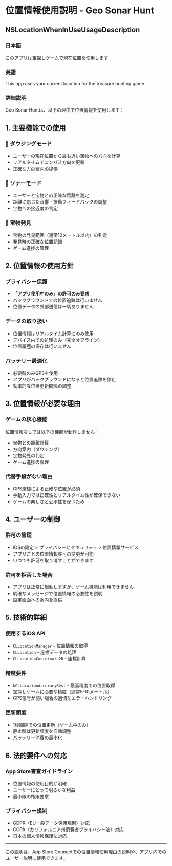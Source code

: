 # 位置情報使用説明 - Geo Sonar Hunt

## NSLocationWhenInUseUsageDescription

### 日本語
このアプリは宝探しゲームで現在位置を使用します

### 英語  
This app uses your current location for the treasure hunting game

### 詳細説明

Geo Sonar Huntは、以下の理由で位置情報を使用します：

## 1. 主要機能での使用

### 🧭 ダウジングモード
- ユーザーの現在位置から最も近い宝物への方向を計算
- リアルタイムでコンパス方向を更新
- 正確な方向案内の提供

### 📡 ソナーモード  
- ユーザーと宝物との正確な距離を測定
- 距離に応じた音響・振動フィードバックの調整
- 宝物への接近度の判定

### 🎯 宝物発見
- 宝物の発見範囲（通常10メートル以内）の判定
- 発見時の正確な位置記録
- ゲーム進捗の管理

## 2. 位置情報の使用方針

### プライバシー保護
- **「アプリ使用中のみ」の許可のみ要求**
- バックグラウンドでの位置追跡は行いません
- 位置データの外部送信は一切ありません

### データの取り扱い
- 位置情報はリアルタイム計算にのみ使用
- デバイス内での処理のみ（完全オフライン）
- 位置履歴の保存は行いません

### バッテリー最適化
- 必要時のみGPSを使用
- アプリがバックグラウンドになると位置追跡を停止
- 効率的な位置更新間隔の調整

## 3. 位置情報が必要な理由

### ゲームの核心機能
位置情報なしでは以下の機能が動作しません：
- 宝物との距離計算
- 方向案内（ダウジング）
- 宝物発見の判定
- ゲーム進捗の管理

### 代替手段がない理由
- GPS座標による正確な位置が必須
- 手動入力では正確性とリアルタイム性が確保できない
- ゲームの楽しさと公平性を保つため

## 4. ユーザーの制御

### 許可の管理
- iOSの設定 > プライバシーとセキュリティ > 位置情報サービス
- アプリごとの位置情報許可の変更が可能
- いつでも許可を取り消すことができます

### 許可を拒否した場合
- アプリは正常に起動しますが、ゲーム機能は利用できません
- 明確なメッセージで位置情報の必要性を説明
- 設定画面への案内を提供

## 5. 技術的詳細

### 使用するiOS API
- `CLLocationManager` - 位置情報の取得
- `CLLocation` - 座標データの処理
- `CLLocationCoordinate2D` - 座標計算

### 精度要件
- `kCLLocationAccuracyBest` - 最高精度での位置取得
- 宝探しゲームに必要な精度（通常5-10メートル）
- GPS信号が弱い場合の適切なエラーハンドリング

### 更新頻度
- 1秒間隔での位置更新（ゲーム中のみ）
- 静止時は更新頻度を自動調整
- バッテリー消費の最小化

## 6. 法的要件への対応

### App Store審査ガイドライン
- 位置情報の使用目的が明確
- ユーザーにとって明らかな利益
- 最小限の権限要求

### プライバシー規制
- GDPR（EU一般データ保護規則）対応
- CCPA（カリフォルニア州消費者プライバシー法）対応
- 日本の個人情報保護法対応

---

この説明は、App Store Connectでの位置情報使用理由の説明や、アプリ内でのユーザー説明に使用できます。